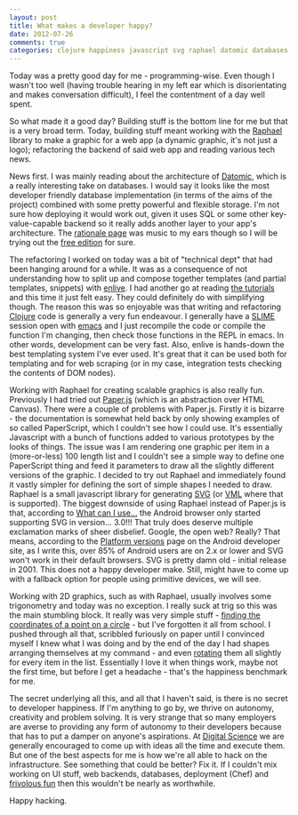 ```yaml
---
layout: post
title: What makes a developer happy?
date: 2012-07-26
comments: true
categories: clojure happiness javascript svg raphael datomic databases
---
```


Today was a pretty good day for me - programming-wise. Even though I wasn't too well (having trouble hearing in my left ear which is disorientating and makes conversation difficult), I feel the contentment of a day well spent.

So what made it a good day? Building stuff is the bottom line for me but that is a very broad term. Today, building stuff meant working with the [Raphael](http://raphaeljs.com) library to make a graphic for a web app (a dynamic graphic, it's not just a logo); refactoring the backend of said web app and reading various tech news.

News first. I was mainly reading about the architecture of [Datomic](http://www.datomic.com/overview.html), which is a really interesting take on databases. I would say it looks like the most developer friendly database implementation (in terms of the aims of the project) combined with some pretty powerful and flexible storage. I'm not sure how deploying it would work out, given it uses SQL or some other key-value-capable backend so it really adds another layer to your app's architecture. The [rationale page](http://www.datomic.com/rationale.html) was music to my ears though so I will be trying out the [free edition](http://blog.datomic.com/2012/07/datomic-free-edition.html) for sure.

The refactoring I worked on today was a bit of "technical dept" that had been hanging around for a while. It was as a consequence of not understanding how to split up and compose together templates (and partial templates, snippets) with [enlive](https://github.com/cgrand/enlive/). I had another go at reading [the tutorials](https://github.com/cgrand/enlive/wiki/Table-and-Layout-Tutorial,-Part-1:-The-Goal) and this time it just felt easy. They could definitely do with simplifying though. The reason this was so enjoyable was that writing and refactoring [Clojure](http://clojure.org) code is generally a very fun endeavour. I generally have a [SLIME](http://common-lisp.net/project/slime/) session open with [emacs](http://www.gnu.org/software/emacs/) and I just recompile the code or compile the function I'm changing, then check those functions in the REPL in emacs. In other words, development can be very fast. Also, enlive is hands-down the best templating system I've ever used. It's great that it can be used both for templating and for web scraping (or in my case, integration tests checking the contents of DOM nodes). 

Working with Raphael for creating scalable graphics is also really fun. Previously I had tried out [Paper.js](http://paperjs.org/about/) (which is an abstraction over HTML Canvas). There were a couple of problems with Paper.js. Firstly it is bizarre - the documentation is somewhat held back by only showing examples of so called PaperScript, which I couldn't see how I could use. It's essentially Javascript with a bunch of functions added to various prototypes by the looks of things. The issue was I am rendering one graphic per item in a (more-or-less) 100 length list and I couldn't see a simple way to define one PaperScript thing and feed it parameters to draw all the slightly different versions of the graphic. I decided to try out Raphael and immediately found it vastly simpler for defining the sort of simple shapes I needed to draw. Raphael is a small javascript library for generating [SVG](http://en.wikipedia.org/wiki/Scalable_Vector_Graphics) (or [VML](http://en.wikipedia.org/wiki/VML) where that is supported). The biggest downside of using Raphael instead of Paper.js is that, according to [What can I use…](http://caniuse.com) the Android browser only started supporting SVG in version… 3.0!!! That truly does deserve multiple exclamation marks of sheer disbelief. Google, the open web? Really? That means, according to the [Platform versions](http://developer.android.com/about/dashboards/index.html) page on the Android developer site, as I write this, over 85% of Android users are on 2.x or lower and SVG won't work in their default browsers. SVG is pretty damn old - initial release in 2001. This does not a happy developer make. Still, might have to come up with a fallback option for people using primitive devices, we will see.

Working with 2D graphics, such as with Raphael, usually involves some trigonometry and today was no exception. I really suck at trig so this was the main stumbling block. It really was very simple stuff - [finding the coordinates of a point on a circle](http://en.wikipedia.org/wiki/Unit_circle) - but I've forgotten it all from school. I pushed through all that, scribbled furiously on paper until I convinced myself I knew what I was doing and by the end of the day I had shapes arranging themselves at my command - and even [rotating](http://raphaeljs.com/reference.html#Element.transform) them all slightly for every item in the list. Essentially I love it when things work, maybe not the first time, but before I get a headache - that's the happiness benchmark for me.

The secret underlying all this, and all that I haven't said, is there is no secret to developer happiness. If I'm anything to go by, we thrive on autonomy, creativity and problem solving. It is very strange that so many employers are averse to providing any form of autonomy to their developers because that has to put a damper on anyone's aspirations. At [Digital Science](http://www.digital-science.com) we are generally encouraged to come up with ideas all the time and execute them. But one of the best aspects for me is how we're all able to hack on the infrastructure. See something that could be better? Fix it. If I couldn't mix working on UI stuff, web backends, databases, deployment (Chef) and [frivolous fun](http://foldme.herokuapp.com) then this wouldn't be nearly as worthwhile. 

Happy hacking. 
